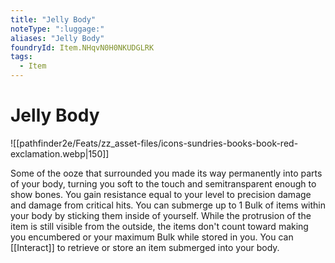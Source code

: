 ```yaml
---
title: "Jelly Body"
noteType: ":luggage:"
aliases: "Jelly Body"
foundryId: Item.NHqvN0H0NKUDGLRK
tags:
  - Item
---
```


# Jelly Body
![[pathfinder2e/Feats/zz_asset-files/icons-sundries-books-book-red-exclamation.webp|150]]

Some of the ooze that surrounded you made its way permanently into parts of your body, turning you soft to the touch and semitransparent enough to show bones. You gain resistance equal to your level to precision damage and damage from critical hits. You can submerge up to 1 Bulk of items within your body by sticking them inside of yourself. While the protrusion of the item is still visible from the outside, the items don't count toward making you encumbered or your maximum Bulk while stored in you. You can [[Interact]] to retrieve or store an item submerged into your body.
